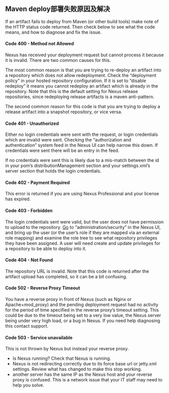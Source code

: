 ## Maven deploy部署失败原因及解决



If an artifact fails to deploy from Maven (or other build tools) make note of the HTTP status code returned. Then check below to see what the code means, and how to diagnose and fix the issue.

#### Code 400 - Method not Allowed

Nexus has received your deployment request but cannot process it because it is invalid. There are two common causes for this.

The most common reason is that you are trying to re-deploy an artifact into a repository which does not allow redeployment. Check the “deployment policy” in your hosted repository configuration. If it is set to “disable redeploy” it means you cannot redeploy an artifact which is already in the repository. Note that this is the default setting for Nexus release repositories, since redeploying release artifacts is a maven anti-pattern.

The second common reason for this code is that you are trying to deploy a release artifact into a snapshot repository, or vice versa.

#### Code 401 - Unauthorized

Either no login credentials were sent with the request, or login credentials which are invalid were sent.  Checking the “authorization and authentication” system feed in the Nexus UI can help narrow this down. If credentials were sent there will be an entry in the feed.

If no credentials were sent this is likely due to a mis-match between the id in your pom’s distributionManagement section and your settings.xml’s server section that holds the login credentials.

#### Code 402 - Payment Required

This error is returned if you are using Nexus Professional and your license has expired.

#### Code 403 - Forbidden

The login credentials sent were valid, but the user does not have permission to upload to the repository. [Go](http://lib.csdn.net/base/go) to “administration/security” in the Nexus UI, and bring up the user (or the user’s role if they are mapped via an external role mapping) and examine the role tree to see what repository privileges they have been assigned. A user will need create and update privileges for a repository to be able to deploy into it.

#### Code 404 - Not Found

The repository URL is invalid. Note that this code is returned after the artifact upload has completed, so it can be a bit confusing.

#### Code 502 - Reverse Proxy Timeout

You have a reverse proxy in front of Nexus (such as Nginx or Apache+mod_proxy) and the pending deployment request had no activity for the period of time specified in the reverse proxy’s timeout setting.  This could be due to the timeout being set to a very low value, the Nexus server being under very high load, or a bug in Nexus. If you need help diagnosing this contact support.

#### Code 503 - Service unavailable

This is not thrown by Nexus but instead your reverse proxy.

-   Is Nexus running? Check that Nexus is running.
-   Nexus is not redirecting correctly due to its force base url or jetty.xml settings. Review what has changed to make this stop working.
-   another server has the same IP as the Nexus host and your reverse proxy is confused. This is a network issue that your IT staff may need to help you solve.